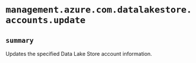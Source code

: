 # `management.azure.com.datalakestore.accounts.update`

## `summary`
Updates the specified Data Lake Store account information.


